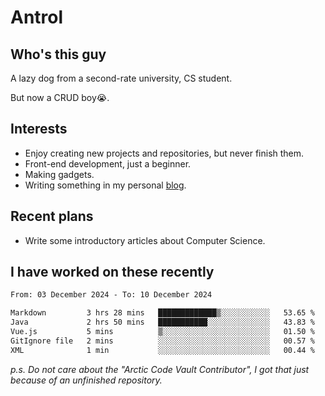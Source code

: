 # Antrol

## Who's this guy

A lazy dog from a second-rate university, CS student.

But now a CRUD boy😭.

## Interests

* Enjoy creating new projects and repositories, but never finish them.
* Front-end development, just a beginner.
* Making gadgets.
* Writing something in my personal [blog](https://blog.antrol.xyz/).

## Recent plans

* Write some introductory articles about Computer Science.

<!--
* Try to develop a website for [Anime4KCPP](https://github.com/TianZerL/Anime4KCPP).
* Develop a Markdown renderer which user can customize its css, of course it is GUI-based.~~(If I could finish  it before getting bored)~~
* Work with my [teammates](https://github.com/SWJTU-Lazy-Dogs).
* Find something interests me, as a hobby after finishing my ~~boring~~ homework.
-->

## I have worked on these recently

<!--START_SECTION:waka-->

```txt
From: 03 December 2024 - To: 10 December 2024

Markdown         3 hrs 28 mins   █████████████▒░░░░░░░░░░░   53.65 %
Java             2 hrs 50 mins   ███████████░░░░░░░░░░░░░░   43.83 %
Vue.js           5 mins          ▒░░░░░░░░░░░░░░░░░░░░░░░░   01.50 %
GitIgnore file   2 mins          ░░░░░░░░░░░░░░░░░░░░░░░░░   00.57 %
XML              1 min           ░░░░░░░░░░░░░░░░░░░░░░░░░   00.44 %
```

<!--END_SECTION:waka-->

*p.s.  Do not care about the "Arctic Code Vault Contributor", I got that just because of an unfinished repository.*

<!--
**qzmlgfj/qzmlgfj** is a ✨ _special_ ✨ repository because its `README.md` (this file) appears on your GitHub profile.

Here are some ideas to get you started:

- 🔭 I’m currently working on ...
- 🌱 I’m currently learning ...
- 👯 I’m looking to collaborate on ...
- 🤔 I’m looking for help with ...
- 💬 Ask me about ...
- 📫 How to reach me: ...
- 😄 Pronouns: ...
- ⚡ Fun fact: ...
-->
